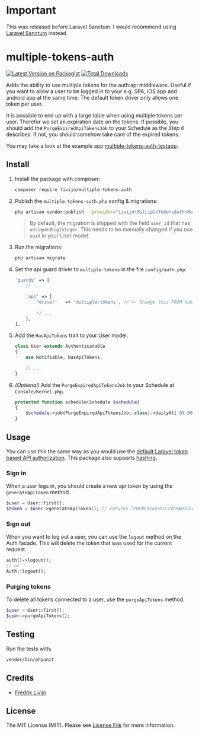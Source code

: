 # Important
This was released before Laravel Sanctum. I would recommend using [Laravel Sanctum](https://laravel.com/docs/master/sanctum) instead.

# multiple-tokens-auth
[![Latest Version on Packagist](https://img.shields.io/packagist/v/livijn/multiple-tokens-auth.svg?style=flat-square)](https://packagist.org/packages/livijn/multiple-tokens-auth)
[![Total Downloads](https://img.shields.io/packagist/dt/livijn/multiple-tokens-auth.svg?style=flat-square)](https://packagist.org/packages/livijn/multiple-tokens-auth)

Adds the ability to use multiple tokens for the auth:api middleware. Useful if you want to allow a user to be logged in to your e.g. SPA, iOS app and android app at the same time. The default token driver only allows one token per user. 

It is possible to end up with a large table when using multiple tokens per user. Therefor we set an expiration date on the tokens. If possible, you should add the `PurgeExpiredApiTokensJob` to your Schedule as the *Step 6* describes. If not, you should somehow take care of the expired tokens.

You may take a look at the example app [multiple-tokens-auth-testapp](https://github.com/Livijn/multiple-tokens-auth-testapp).

## Install
1. Install the package with composer:
    ```bash
    composer require livijn/multiple-tokens-auth
    ```

2. Publish the `multiple-tokens-auth.php` config & migrations:
    ```bash
    php artisan vendor:publish --provider="Livijn\MultipleTokensAuth\MultipleTokensAuthServiceProvider"
    ```
   > By default, the migration is shipped with the field `user_id` that has `unsignedBigInteger`. This needs to be manually changed if you use `uuid` in your User model.

3. Run the migrations:
    ```bash
    php artisan migrate
    ```

4. Set the api guard driver to `multiple-tokens` in the file `config/auth.php`:
    ```php    
    'guards' => [
        // ...
    
        'api' => [
            'driver'   => 'multiple-tokens', // <- Change this FROM token TO multiple-tokens
            
            // ...
        ],
    ],
    ```
   
5. Add the `HasApiTokens` trait to your User model.
   ```php 
   class User extends Authenticatable
   {
       use Notifiable, HasApiTokens;
   
       // ...
   } 
   ```
   
6. *(Optional)* Add the `PurgeExpiredApiTokensJob` to your Schedule at `Console/Kernel.php`.
   ```php
   protected function schedule(Schedule $schedule)
   {
       $schedule->job(PurgeExpiredApiTokensJob::class)->dailyAt('01:00');
   }
   ```

## Usage
You can use this the same way as you would use the [default Laravel token based API authorization](https://laravel.com/docs/master/api-authentication). This package also supports [hashing](https://laravel.com/docs/master/api-authentication#hashing-tokens).

### Sign in
When a user logs in, you should create a new api token by using the `generateApiToken` method.
```php
$user = User::first();
$token = $user->generateApiToken(); // returns ltBKMC8zwnshLcrVh9W07IGuifysDqkyWRt6Z5szYJOrh1mnNPValkAtETj0vtPJdsfDQa4E3Yx0N3QU
```

### Sign out
When you want to log out a user, you can use the `logout` method on the Auth facade. This will delete the token that was used for the current request.
```php
auth()->logout();
// or
Auth::logout();
```

### Purging tokens
To delete all tokens connected to a user, use the `purgeApiTokens` method.
```php
$user = User::first();
$user->purgeApiTokens();
```

## Testing
Run the tests with:

```bash
vendor/bin/phpunit
```

## Credits

- [Fredrik Livijn](https://github.com/livijn)

## License

The MIT License (MIT). Please see [License File](LICENSE.md) for more information.
